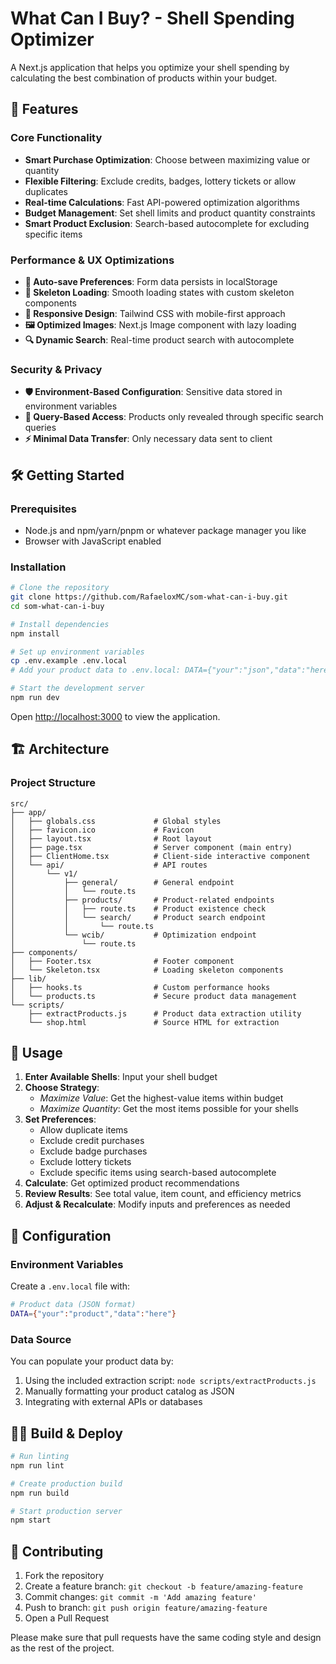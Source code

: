 # What Can I Buy? - Shell Spending Optimizer

A Next.js application that helps you optimize your shell spending by calculating the best combination of products within your budget.

## 🚀 Features

### Core Functionality

-   **Smart Purchase Optimization**: Choose between maximizing value or quantity
-   **Flexible Filtering**: Exclude credits, badges, lottery tickets or allow duplicates
-   **Real-time Calculations**: Fast API-powered optimization algorithms
-   **Budget Management**: Set shell limits and product quantity constraints
-   **Smart Product Exclusion**: Search-based autocomplete for excluding specific items

### Performance & UX Optimizations

-   **💾 Auto-save Preferences**: Form data persists in localStorage
-   **🎨 Skeleton Loading**: Smooth loading states with custom skeleton components
-   **📱 Responsive Design**: Tailwind CSS with mobile-first approach
-   **🖼️ Optimized Images**: Next.js Image component with lazy loading
-   **🔍 Dynamic Search**: Real-time product search with autocomplete

### Security & Privacy

-   **🛡️ Environment-Based Configuration**: Sensitive data stored in environment variables
-   **🔐 Query-Based Access**: Products only revealed through specific search queries
-   **⚡ Minimal Data Transfer**: Only necessary data sent to client

## 🛠️ Getting Started

### Prerequisites

-   Node.js and npm/yarn/pnpm or whatever package manager you like
-   Browser with JavaScript enabled

### Installation

```bash
# Clone the repository
git clone https://github.com/RafaeloxMC/som-what-can-i-buy.git
cd som-what-can-i-buy

# Install dependencies
npm install

# Set up environment variables
cp .env.example .env.local
# Add your product data to .env.local: DATA={"your":"json","data":"here"}

# Start the development server
npm run dev
```

Open [http://localhost:3000](http://localhost:3000) to view the application.

## 🏗️ Architecture

### Project Structure

```
src/
├── app/
│   ├── globals.css             # Global styles
│   ├── favicon.ico             # Favicon
│   ├── layout.tsx              # Root layout
│   ├── page.tsx                # Server component (main entry)
│   ├── ClientHome.tsx          # Client-side interactive component
│   └── api/                    # API routes
│       └── v1/
│           ├── general/        # General endpoint
│           │   └── route.ts
│           ├── products/       # Product-related endpoints
│           │   ├── route.ts    # Product existence check
│           │   └── search/     # Product search endpoint
│           │       └── route.ts
│           └── wcib/           # Optimization endpoint
│               └── route.ts
├── components/
│   ├── Footer.tsx              # Footer component
│   └── Skeleton.tsx            # Loading skeleton components
├── lib/
│   ├── hooks.ts                # Custom performance hooks
│   └── products.ts             # Secure product data management
└── scripts/
    ├── extractProducts.js      # Product data extraction utility
    └── shop.html               # Source HTML for extraction
```

## 🎯 Usage

1. **Enter Available Shells**: Input your shell budget
2. **Choose Strategy**:
    - _Maximize Value_: Get the highest-value items within budget
    - _Maximize Quantity_: Get the most items possible for your shells
3. **Set Preferences**:
    - Allow duplicate items
    - Exclude credit purchases
    - Exclude badge purchases
    - Exclude lottery tickets
    - Exclude specific items using search-based autocomplete
4. **Calculate**: Get optimized product recommendations
5. **Review Results**: See total value, item count, and efficiency metrics
6. **Adjust & Recalculate**: Modify inputs and preferences as needed

## 🔧 Configuration

### Environment Variables

Create a `.env.local` file with:

```bash
# Product data (JSON format)
DATA={"your":"product","data":"here"}
```

### Data Source

You can populate your product data by:

1. Using the included extraction script: `node scripts/extractProducts.js`
2. Manually formatting your product catalog as JSON
3. Integrating with external APIs or databases

## 🏃‍♂️ Build & Deploy

```bash
# Run linting
npm run lint

# Create production build
npm run build

# Start production server
npm start
```

## 🤝 Contributing

1. Fork the repository
2. Create a feature branch: `git checkout -b feature/amazing-feature`
3. Commit changes: `git commit -m 'Add amazing feature'`
4. Push to branch: `git push origin feature/amazing-feature`
5. Open a Pull Request

Please make sure that pull requests have the same coding style and design as the rest of the project.
